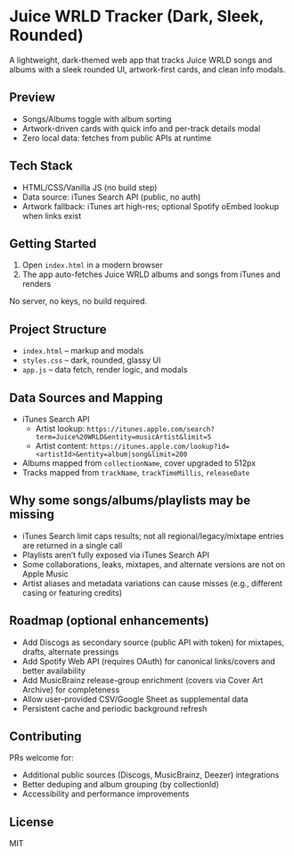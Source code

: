 # Juice WRLD Tracker (Dark, Sleek, Rounded)

A lightweight, dark-themed web app that tracks Juice WRLD songs and albums with a sleek rounded UI, artwork-first cards, and clean info modals.

## Preview

- Songs/Albums toggle with album sorting
- Artwork-driven cards with quick info and per-track details modal
- Zero local data: fetches from public APIs at runtime

## Tech Stack

- HTML/CSS/Vanilla JS (no build step)
- Data source: iTunes Search API (public, no auth)
- Artwork fallback: iTunes art high-res; optional Spotify oEmbed lookup when links exist

## Getting Started

1. Open `index.html` in a modern browser
2. The app auto-fetches Juice WRLD albums and songs from iTunes and renders

No server, no keys, no build required.

## Project Structure

- `index.html` – markup and modals
- `styles.css` – dark, rounded, glassy UI
- `app.js` – data fetch, render logic, and modals

## Data Sources and Mapping

- iTunes Search API
  - Artist lookup: `https://itunes.apple.com/search?term=Juice%20WRLD&entity=musicArtist&limit=5`
  - Artist content: `https://itunes.apple.com/lookup?id=<artistId>&entity=album|song&limit=200`
- Albums mapped from `collectionName`, cover upgraded to 512px
- Tracks mapped from `trackName`, `trackTimeMillis`, `releaseDate`

## Why some songs/albums/playlists may be missing

- iTunes Search limit caps results; not all regional/legacy/mixtape entries are returned in a single call
- Playlists aren’t fully exposed via iTunes Search API
- Some collaborations, leaks, mixtapes, and alternate versions are not on Apple Music
- Artist aliases and metadata variations can cause misses (e.g., different casing or featuring credits)

## Roadmap (optional enhancements)

- Add Discogs as secondary source (public API with token) for mixtapes, drafts, alternate pressings
- Add Spotify Web API (requires OAuth) for canonical links/covers and better availability
- Add MusicBrainz release-group enrichment (covers via Cover Art Archive) for completeness
- Allow user-provided CSV/Google Sheet as supplemental data
- Persistent cache and periodic background refresh

## Contributing

PRs welcome for:
- Additional public sources (Discogs, MusicBrainz, Deezer) integrations
- Better deduping and album grouping (by collectionId)
- Accessibility and performance improvements

## License

MIT


